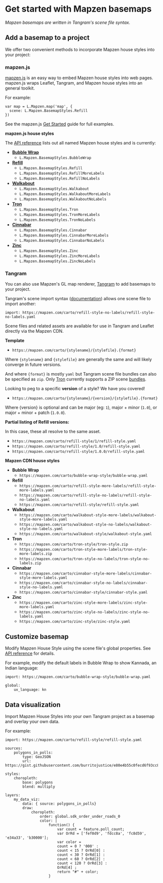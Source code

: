 # Get started with Mapzen basemaps

_Mapzen basemaps are written in Tangram's scene file syntax._

## Add a basemap to a project

We offer two convenient methods to incorporate Mapzen house styles into your project:

### mapzen.js

[mapzen.js](https://mapzen.com/documentation/mapzen-js/) is an easy way to embed Mapzen house styles into web pages. mapzen.js wraps Leaflet, Tangram, and Mapzen house styles into an general toolkit.

For example:

```
var map = L.Mapzen.map('map', {
  scene: L.Mapzen.BasemapStyles.Refill
})
```

See the mapzen.js [Get Started](https://mapzen.com/documentation/mapzen-js/get-started/) guide for full examples.

**mapzen.js house styles**

The [API reference](https://mapzen.com/documentation/mapzen-js/api-reference/#basemap-styles) lists out all named Mapzen house styles and is currently:

* **[Bubble Wrap](https://mapzen.com/products/maps/bubble-wrap)**
    * `L.Mapzen.BasemapStyles.BubbleWrap`
* **[Refill](https://mapzen.com/products/maps/refill/more-labels)**
    * `L.Mapzen.BasemapStyles.Refill`
    * `L.Mapzen.BasemapStyles.RefillMoreLabels`
    * `L.Mapzen.BasemapStyles.RefillNoLabels`
* **[Walkabout](https://mapzen.com/products/maps/walkabout/more-labels)**
    * `L.Mapzen.BasemapStyles.Walkabout`
    * `L.Mapzen.BasemapStyles.WalkaboutMoreLabels`
    * `L.Mapzen.BasemapStyles.WalkaboutNoLabels`
* **[Tron](https://mapzen.com/products/maps/tron/more-labels)**
    * `L.Mapzen.BasemapStyles.Tron`
    * `L.Mapzen.BasemapStyles.TronMoreLabels`
    * `L.Mapzen.BasemapStyles.TronNoLabels`
* **[Cinnabar](https://mapzen.com/products/maps/cinnabar/more-labels)**
    * `L.Mapzen.BasemapStyles.Cinnabar`
    * `L.Mapzen.BasemapStyles.CinnabarMoreLabels`
    * `L.Mapzen.BasemapStyles.CinnabarNoLabels`
* **[Zinc](https://mapzen.com/products/maps/zinc/more-labels)**
    * `L.Mapzen.BasemapStyles.Zinc`
    * `L.Mapzen.BasemapStyles.ZincMoreLabels`
    * `L.Mapzen.BasemapStyles.ZincNoLabels`

### Tangram

You can also use Mapzen's GL map renderer, [Tangram](https://mapzen.com/documentation/tangram/) to add basemaps to your project.

Tangram's scene import syntax ([documentation](https://mapzen.com/documentation/tangram/import/)) allows one scene file to import another:

```
import: https://mapzen.com/carto/refill-style-no-labels/refill-style-no-labels.yaml
```

Scene files and related assets are available for use in Tangram and Leaflet directly via the Mapzen CDN.

**Template**

* `https://mapzen.com/carto/{stylename}/{stylefile}.{format}`

Where `{stylename}` and `{stylefile}` are generally the same and will likely converge in future versions.

And where `{format}` is mostly `yaml` but Tangram scene file bundles can also be specified as `zip`. Only [Tron](https://mapzen.com/products/maps/tron/more-labels) currently supports a ZIP scene [bundles](https://github.com/tangrams/bundler).

Looking to peg to a specific **version** of a style? We have you covered!

* `https://mapzen.com/carto/{stylename}/{version}/{stylefile}.{format}`

Where {version} is optional and can be major (eg: `1`), major + minor (`1.0`), or major + minor + patch (`1.0.0`).

**Partial listing of Refill versions:**

In this case, these all resolve to the same asset.

* `https://mapzen.com/carto/refill-style/1/refill-style.yaml`
* `https://mapzen.com/carto/refill-style/1.0/refill-style.yaml`
* `https://mapzen.com/carto/refill-style/1.0.0/refill-style.yaml`

**Mapzen CDN house styles**

* **Bubble Wrap**
  * `https://mapzen.com/carto/bubble-wrap-style/bubble-wrap.yaml`
* **Refill**
  * `https://mapzen.com/carto/refill-style-more-labels/refill-style-more-labels.yaml`
  * `https://mapzen.com/carto/refill-style-no-labels/refill-style-no-labels.yaml`
  * `https://mapzen.com/carto/refill-style/refill-style.yaml`
* **Walkabout**
  * `https://mapzen.com/carto/walkabout-style-more-labels/walkabout-style-more-labels.yaml`
  * `https://mapzen.com/carto/walkabout-style-no-labels/walkabout-style-no-labels.yaml`
  * `https://mapzen.com/carto/walkabout-style/walkabout-style.yaml`
* **Tron**
  * `https://mapzen.com/carto/tron-style/tron-style.zip`
  * `https://mapzen.com/carto/tron-style-more-labels/tron-style-more-labels.zip`
  * `https://mapzen.com/carto/tron-style-no-labels/tron-style-no-labels.zip`
* **Cinnabar**
  * `https://mapzen.com/carto/cinnabar-style-more-labels/cinnabar-style-more-labels.yaml`
  * `https://mapzen.com/carto/cinnabar-style-no-labels/cinnabar-style-no-labels.yaml`
  * `https://mapzen.com/carto/cinnabar-style/cinnabar-style.yaml`
* **Zinc**
  * `https://mapzen.com/carto/zinc-style-more-labels/zinc-style-more-labels.yaml`
  * `https://mapzen.com/carto/zinc-style-no-labels/zinc-style-no-labels.yaml`
  * `https://mapzen.com/carto/zinc-style/zinc-style.yaml`

## Customize basemap

Modify Mapzen House Style using the scene file's global properties. See [API reference](api-reference.md) for details.

For example, modify the default labels in Bubble Wrap to show Kannada, an Indian language:

```
import: https://mapzen.com/carto/bubble-wrap-style/bubble-wrap.yaml

global:
    ux_language: kn
```

## Data visualization

Import Mapzen House Styles into your own Tangram project as a basemap and overlay your own data.

For example:

```
import: https://mapzen.com/carto/refill-style/refill-style.yaml

sources:
    polygons_in_polls:
        type: GeoJSON
        url: https://gist.githubusercontent.com/burritojustice/e80e4b55c0fecd6f93cc8dae20ac2686/raw/c350c17d0697a52e73dc39ab261f4d0f14ca1afa/LAC_neightborhoods_polling_places_2014_general.geojson

styles:
    choropleth:
        base: polygons
        blend: multiply

layers:
    my_data_viz:
        data: { source: polygons_in_polls}
        draw:
            choropleth:
                order: global.sdk_order_under_roads_0
                color: |
                    function() {
                        var count = feature.poll_count;
                        var OrRd = ['fef0d9', 'fdcc8a', 'fc8d59', 'e34a33', 'b30000'];
                        var color =
                        count = 0 ? '000' :
                        count < 15 ? OrRd[0] :
                        count < 30 ? OrRd[1] :
                        count < 60 ? OrRd[2] :
                        count < 120 ? OrRd[3] :
                        OrRd[4] ;
                        return "#" + color;
                    }

```
